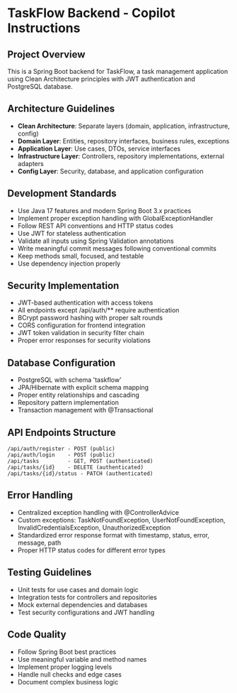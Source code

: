 # TaskFlow Backend - Copilot Instructions

## Project Overview
This is a Spring Boot backend for TaskFlow, a task management application using Clean Architecture principles with JWT authentication and PostgreSQL database.

## Architecture Guidelines
- **Clean Architecture**: Separate layers (domain, application, infrastructure, config)
- **Domain Layer**: Entities, repository interfaces, business rules, exceptions
- **Application Layer**: Use cases, DTOs, service interfaces
- **Infrastructure Layer**: Controllers, repository implementations, external adapters
- **Config Layer**: Security, database, and application configuration

## Development Standards
- Use Java 17 features and modern Spring Boot 3.x practices
- Implement proper exception handling with GlobalExceptionHandler
- Follow REST API conventions and HTTP status codes
- Use JWT for stateless authentication
- Validate all inputs using Spring Validation annotations
- Write meaningful commit messages following conventional commits
- Keep methods small, focused, and testable
- Use dependency injection properly

## Security Implementation
- JWT-based authentication with access tokens
- All endpoints except /api/auth/** require authentication
- BCrypt password hashing with proper salt rounds
- CORS configuration for frontend integration
- JWT token validation in security filter chain
- Proper error responses for security violations

## Database Configuration
- PostgreSQL with schema 'taskflow'
- JPA/Hibernate with explicit schema mapping
- Proper entity relationships and cascading
- Repository pattern implementation
- Transaction management with @Transactional

## API Endpoints Structure
```
/api/auth/register - POST (public)
/api/auth/login    - POST (public)
/api/tasks         - GET, POST (authenticated)
/api/tasks/{id}    - DELETE (authenticated)
/api/tasks/{id}/status - PATCH (authenticated)
```

## Error Handling
- Centralized exception handling with @ControllerAdvice
- Custom exceptions: TaskNotFoundException, UserNotFoundException, InvalidCredentialsException, UnauthorizedException
- Standardized error response format with timestamp, status, error, message, path
- Proper HTTP status codes for different error types

## Testing Guidelines
- Unit tests for use cases and domain logic
- Integration tests for controllers and repositories
- Mock external dependencies and databases
- Test security configurations and JWT handling

## Code Quality
- Follow Spring Boot best practices
- Use meaningful variable and method names
- Implement proper logging levels
- Handle null checks and edge cases
- Document complex business logic